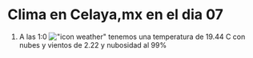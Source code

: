 # Clima en Celaya,mx en el dia 07

1. A las 1:0 !["icon weather"](http://openweathermap.org/img/w/04n.png) tenemos una temperatura de 19.44 C con nubes y  vientos de 2.22 y nubosidad al 99%
